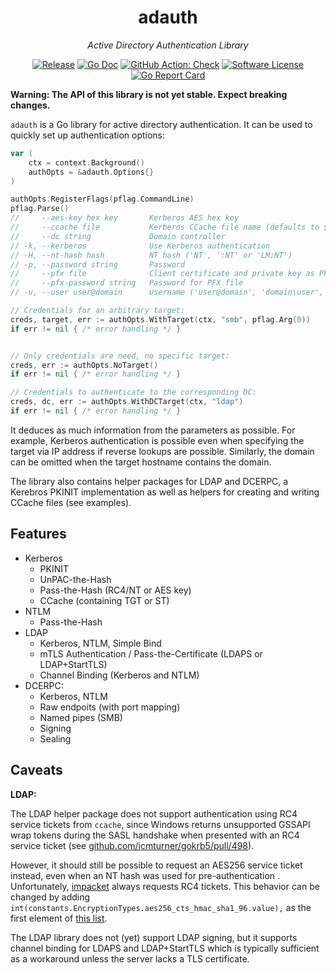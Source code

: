<p align="center">
  <h1 align="center"><b>adauth</b></h1>
  <p align="center"><i>Active Directory Authentication Library</i></p>
  <p align="center">
    <a href="https://github.com/RedTeamPentesting/adauth/releases/latest"><img alt="Release" src="https://img.shields.io/github/release/RedTeamPentesting/adauth.svg?style=for-the-badge"></a>
    <a href="https://pkg.go.dev/github.com/RedTeamPentesting/adauth"><img alt="Go Doc" src="https://img.shields.io/badge/godoc-reference-blue.svg?style=for-the-badge"></a>
    <a href="https://github.com/RedTeamPentesting/adauth/actions?workflow=Check"><img alt="GitHub Action: Check" src="https://img.shields.io/github/actions/workflow/status/RedTeamPentesting/adauth/check.yml?branch=main&style=for-the-badge"></a>
    <a href="/LICENSE"><img alt="Software License" src="https://img.shields.io/badge/license-MIT-brightgreen.svg?style=for-the-badge"></a>
    <a href="https://goreportcard.com/report/github.com/RedTeamPentesting/adauth"><img alt="Go Report Card" src="https://goreportcard.com/badge/github.com/RedTeamPentesting/adauth?style=for-the-badge"></a>
  </p>
</p>


**Warning: The API of this library is not yet stable. Expect breaking changes.**

`adauth` is a Go library for active directory authentication. It can be used to
quickly set up authentication options:

```go
var (
    ctx = context.Background()
    authOpts = &adauth.Options{}
)

authOpts.RegisterFlags(pflag.CommandLine)
pflag.Parse()
//     --aes-key hex key       Kerberos AES hex key
//     --ccache file           Kerberos CCache file name (defaults to $KRB5CCNAME, currently unset)
//     --dc string             Domain controller
// -k, --kerberos              Use Kerberos authentication
// -H, --nt-hash hash          NT hash ('NT', ':NT' or 'LM:NT')
// -p, --password string       Password
//     --pfx file              Client certificate and private key as PFX file
//     --pfx-password string   Password for PFX file
// -u, --user user@domain      Username ('user@domain', 'domain\user', 'domain/user' or 'user')

// Credentials for an arbitrary target:
creds, target, err := authOpts.WithTarget(ctx, "smb", pflag.Arg(0))
if err != nil { /* error handling */ }


// Only credentials are need, no specific target:
creds, err := authOpts.NoTarget()
if err != nil { /* error handling */ }

// Credentials to authenticate to the corresponding DC:
creds, dc, err := authOpts.WithDCTarget(ctx, "ldap")
if err != nil { /* error handling */ }
```

It deduces as much information from the parameters as possible. For example,
Kerberos authentication is possible even when specifying the target via IP
address if reverse lookups are possible. Similarly, the domain can be omitted
when the target hostname contains the domain.

The library also contains helper packages for LDAP and DCERPC, a Kerebros PKINIT
implementation as well as helpers for creating and writing CCache files (see
examples).

## Features

* Kerberos
  * PKINIT
  * UnPAC-the-Hash
  * Pass-the-Hash (RC4/NT or AES key)
  * CCache (containing TGT or ST)
* NTLM
  * Pass-the-Hash
* LDAP
  * Kerberos, NTLM, Simple Bind
  * mTLS Authentication / Pass-the-Certificate (LDAPS or LDAP+StartTLS)
  * Channel Binding (Kerberos and NTLM)
* DCERPC:
  * Kerberos, NTLM
  * Raw endpoits (with port mapping)
  * Named pipes (SMB)
  * Signing
  * Sealing

## Caveats

**LDAP:**

The LDAP helper package does not support authentication using RC4 service
tickets from `ccache`, since Windows returns unsupported GSSAPI wrap tokens
during the SASL handshake when presented with an RC4 service ticket (see
[github.com/jcmturner/gokrb5/pull/498](https://github.com/jcmturner/gokrb5/pull/498)).

However, it should still be possible to request an AES256 service ticket
instead, even when an NT hash was used for pre-authentication . Unfortunately,
[impacket](https://github.com/fortra/impacket) always requests RC4 tickets. This
behavior can be changed by adding
`int(constants.EncryptionTypes.aes256_cts_hmac_sha1_96.value),` as the first
element of [this
list](https://github.com/fortra/impacket/blob/af91d617c382e1eb132506159debcbc10da7a567/impacket/krb5/kerberosv5.py#L447-L450).

The LDAP library does not (yet) support LDAP signing, but it supports channel
binding for LDAPS and LDAP+StartTLS which is typically sufficient as a
workaround unless the server lacks a TLS certificate.

